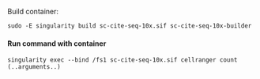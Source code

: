 Build container:
```
sudo -E singularity build sc-cite-seq-10x.sif sc-cite-seq-10x-builder
```

#### Run command with container
```
singularity exec --bind /fs1 sc-cite-seq-10x.sif cellranger count (..arguments..)
```
